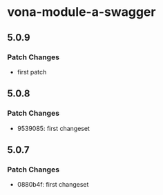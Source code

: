 # vona-module-a-swagger

## 5.0.9

### Patch Changes

- first patch

## 5.0.8

### Patch Changes

- 9539085: first changeset

## 5.0.7

### Patch Changes

- 0880b4f: first changeset
